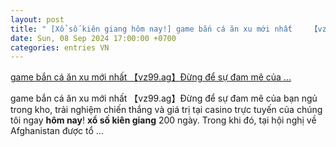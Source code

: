 ```yaml
---
layout: post
title: " [Xổ số kiên giang hôm nay!] game bắn cá ăn xu mới nhất    【vz99.ag】Đừng để sự đam mê của ..."
date: Sun, 08 Sep 2024 17:00:00 +0700
categories: entries VN
---
```

[game bắn cá ăn xu mới nhất    【vz99.ag】Đừng để sự đam mê của ...](https://thuathienhue.gov.vn/vnews/20240908/x7yBJVZBwI)

game bắn cá ăn xu mới nhất    【vz99.ag】Đừng để sự đam mê của bạn ngủ trong kho, trải nghiệm chiến thắng và giá trị tại casino trực tuyến của chúng tôi ngay <b>hôm nay</b>! <b>xổ số kiên giang</b> 200 ngày. Trong khi đó, tại hội nghị về Afghanistan được tổ ...

